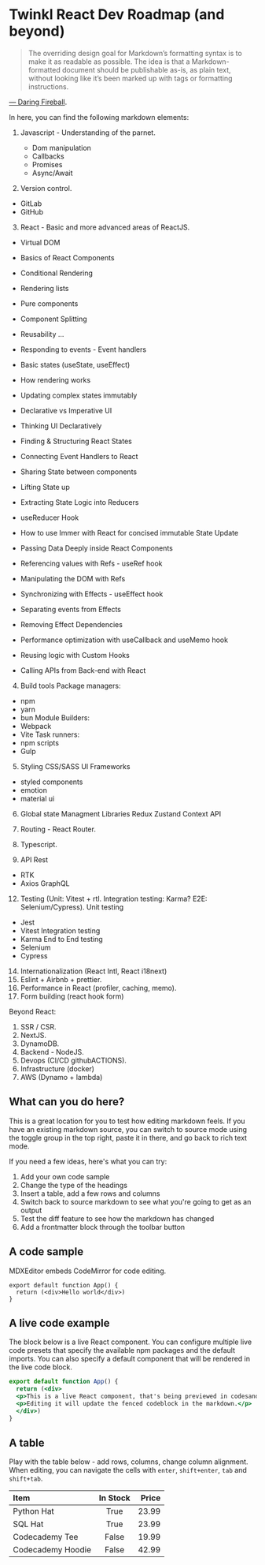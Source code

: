 # Twinkl React Dev Roadmap (and beyond)

> The overriding design goal for Markdown’s formatting syntax is to make it as readable as possible.
> The idea is that a Markdown-formatted document should be publishable as-is, as plain text,
> without looking like it’s been marked up with tags or formatting instructions.

[— Daring Fireball](https://daringfireball.net/projects/markdown/).

In here, you can find the following markdown elements:

1. Javascript - Understanding of the parnet.
   - Dom manipulation
   - Callbacks
   - Promises
   - Async/Await
  
2. Version control.
  - GitLab
  - GitHub

3. React - Basic and more advanced areas of ReactJS.
  - Virtual DOM
  - Basics of React Components
  - Conditional Rendering
  - Rendering lists
  - Pure components
  - Component Splitting
  - Reusability
    ...
  - Responding to events - Event handlers
  - Basic states (useState, useEffect)
  - How rendering works
  - Updating complex states immutably

  - Declarative vs Imperative UI
  - Thinking UI Declaratively
  - Finding & Structuring React States
  - Connecting Event Handlers to React
  - Sharing State between components
  - Lifting State up
  - Extracting State Logic into Reducers
  - useReducer Hook
  - How to use Immer with React for concised immutable State Update
  - Passing Data Deeply inside React Components
    
  - Referencing values with Refs - useRef hook
  - Manipulating the DOM with Refs
  - Synchronizing with Effects - useEffect hook
  - Separating events from Effects
  - Removing Effect Dependencies
  - Performance optimization with useCallback and useMemo hook
  - Reusing logic with Custom Hooks
  - Calling APIs from Back-end with React
    
4. Build tools
Package managers:
  - npm
  - yarn
  - bun
Module Builders:
  - Webpack
  - Vite
Task runners:
  - npm scripts
  - Gulp
    
5. Styling
CSS/SASS
UI Frameworks
- styled components
- emotion
- material ui
  
6. Global state Managment Libraries
   Redux
   Zustand
   Context API
7. Routing - React Router.
  
8. Typescript.
9. API
Rest
  - RTK
  - Axios
GraphQL

12. Testing (Unit: Vitest + rtl. Integration testing: Karma? E2E: Selenium/Cypress).
Unit testing
  - Jest
  - Vitest
Integration testing
  - Karma
End to End testing
  - Selenium
  - Cypress

14. Internationalization (React Intl, React i18next)
15. Eslint + Airbnb + prettier.
16. Performance in React (profiler, caching, memo).
17. Form building (react hook form)

Beyond React:

1. SSR / CSR.
2. NextJS.
3. DynamoDB.
4. Backend - NodeJS.
5. Devops (CI/CD githubACTIONS).
6. Infrastructure (docker)
7. AWS (Dynamo + lambda)

## What can you do here?

This is a great location for you to test how editing markdown feels. If you have an existing markdown source, you can switch to source mode using the toggle group in the top right, paste it in there, and go back to rich text mode.

If you need a few ideas, here's what you can try:

1. Add your own code sample
2. Change the type of the headings
3. Insert a table, add a few rows and columns
4. Switch back to source markdown to see what you're going to get as an output
5. Test the diff feature to see how the markdown has changed
6. Add a frontmatter block through the toolbar button

## A code sample

MDXEditor embeds CodeMirror for code editing.

```tsx
export default function App() {
  return (<div>Hello world</div>)
}
```

## A live code example

The block below is a live React component. You can configure multiple live code presets that specify the available npm packages and the default imports. You can also specify a default component that will be rendered in the live code block.

```jsx live
export default function App() {
  return (<div>
  <p>This is a live React component, that's being previewed in codesandbox. </p>
  <p>Editing it will update the fenced codeblock in the markdown.</p>
  </div>)
}
```

## A table

Play with the table below - add rows, columns, change column alignment. When editing,
you can navigate the cells with `enter`, `shift+enter`, `tab` and `shift+tab`.

| Item              | In Stock | Price |
| :---------------- | :------: | ----: |
| Python Hat        |   True   | 23.99 |
| SQL Hat           |   True   | 23.99 |
| Codecademy Tee    |   False  | 19.99 |
| Codecademy Hoodie |   False  | 42.99 |
